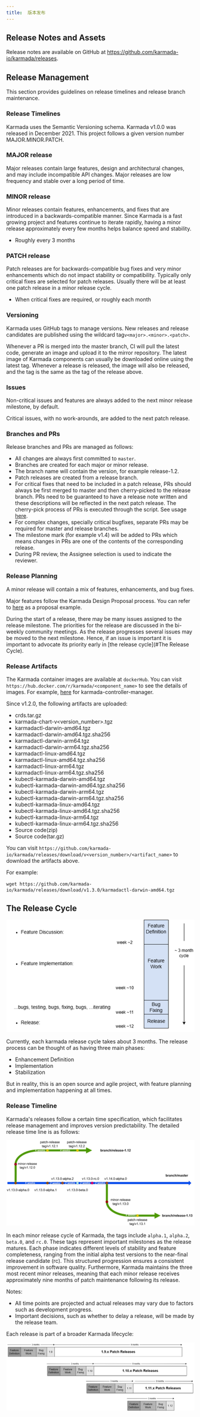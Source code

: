```yaml
---
title:  版本发布
---
```


## Release Notes and Assets

Release notes are available on GitHub at https://github.com/karmada-io/karmada/releases.

## Release Management

This section provides guidelines on release timelines and release branch maintenance.

### Release Timelines

Karmada uses the Semantic Versioning schema. Karmada v1.0.0 was released in December 2021. This project follows a given version number MAJOR.MINOR.PATCH.

### MAJOR release

Major releases contain large features, design and architectural changes, and may include incompatible API changes. Major releases are low frequency and stable over a long period of time.

### MINOR release

Minor releases contain features, enhancements, and fixes that are introduced in a backwards-compatible manner. Since Karmada is a fast growing project and features continue to iterate rapidly, having a minor release approximately every few months helps balance speed and stability.

* Roughly every 3 months

### PATCH release

Patch releases are for backwards-compatible bug fixes and very minor enhancements which do not impact stability or compatibility. Typically only critical fixes are selected for patch releases. Usually there will be at least one patch release in a minor release cycle.

* When critical fixes are required, or roughly each month

### Versioning

Karmada uses GitHub tags to manage versions. New releases and release candidates are published using the wildcard tag`v<major>.<minor>.<patch>`.

Whenever a PR is merged into the master branch, CI will pull the latest code, generate an image and upload it to the mirror repository. The latest image of Karmada components can usually be downloaded online using the latest tag.
Whenever a release is released, the image will also be released, and the tag is the same as the tag of the release above.

### Issues

Non-critical issues and features are always added to the next minor release milestone, by default.

Critical issues, with no work-arounds, are added to the next patch release.

### Branches and PRs

Release branches and PRs are managed as follows:

* All changes are always first committed to `master`.
* Branches are created for each major or minor release.
* The branch name will contain the version, for example release-1.2.
* Patch releases are created from a release branch.
* For critical fixes that need to be included in a patch release, PRs should always be first merged to master and then cherry-picked to the release branch. PRs need to be guaranteed to have a release note written and these descriptions will be reflected in the next patch release.
  The cherry-pick process of PRs is executed through the script. See usage [here](https://karmada.io/docs/contributor/cherry-picks).
* For complex changes, specially critical bugfixes, separate PRs may be required for master and release branches.
* The milestone mark (for example v1.4) will be added to PRs which means changes in PRs are one of the contents of the corresponding release.
* During PR review, the Assignee selection is used to indicate the reviewer.

### Release Planning

A minor release will contain a mix of features, enhancements, and bug fixes.

Major features follow the Karmada Design Proposal process. You can refer to [here](https://github.com/karmada-io/karmada/tree/master/docs/proposals/resource-interpreter-webhook) as a proposal example.

During the start of a release, there may be many issues assigned to the release milestone. The priorities for the release are discussed in the bi-weekly community meetings.
As the release progresses several issues may be moved to the next milestone. Hence, if an issue is important it is important to advocate its priority early in [the release cycle](#The Release Cycle).

### Release Artifacts

The Karmada container images are available at `dockerHub`.
You can visit `https://hub.docker.com/r/karmada/<component_name>` to see the details of images.
For example, [here](https://hub.docker.com/r/karmada/karmada-controller-manager) for karmada-controller-manager.

Since v1.2.0, the following artifacts are uploaded:

* crds.tar.gz
* karmada-chart-v\<version_number\>.tgz
* karmadactl-darwin-amd64.tgz
* karmadactl-darwin-amd64.tgz.sha256
* karmadactl-darwin-arm64.tgz
* karmadactl-darwin-arm64.tgz.sha256
* karmadactl-linux-amd64.tgz
* karmadactl-linux-amd64.tgz.sha256
* karmadactl-linux-arm64.tgz
* karmadactl-linux-arm64.tgz.sha256
* kubectl-karmada-darwin-amd64.tgz
* kubectl-karmada-darwin-amd64.tgz.sha256
* kubectl-karmada-darwin-arm64.tgz
* kubectl-karmada-darwin-arm64.tgz.sha256
* kubectl-karmada-linux-amd64.tgz
* kubectl-karmada-linux-amd64.tgz.sha256
* kubectl-karmada-linux-arm64.tgz
* kubectl-karmada-linux-arm64.tgz.sha256
* Source code(zip)
* Source code(tar.gz)

You can visit `https://github.com/karmada-io/karmada/releases/download/v<version_number>/<artifact_name>` to download the artifacts above.

For example:

```shell
wget https://github.com/karmada-io/karmada/releases/download/v1.3.0/karmadactl-darwin-amd64.tgz
```

## The Release Cycle

![release-cycle](resources/releases/release-cycle.png)

Currently, each karmada release cycle takes about 3 months. The release process can be thought of as having three main phases:

- Enhancement Definition
- Implementation
- Stabilization

But in reality, this is an open source and agile project, with feature planning and implementation happening at all times. 

### Release Timeline

Karmada's releases follow a certain time specification, which facilitates release management and improves version predictability. The detailed release time line is as follows:

![release-time-lines](resources/releases/release-time-lines.png)

In each minor release cycle of Karmada, the tags include `alpha.1`, `alpha.2`, `beta.0`, and `rc.0`. These tags represent important milestones as the release matures. Each phase indicates different levels of stability and feature completeness, ranging from the initial alpha test versions to the near-final release candidate (rc). This structured progression ensures a consistent improvement in software quality. Furthermore, Karmada maintains the three most recent minor releases, meaning that each minor release receives approximately nine months of patch maintenance following its release.

Notes: 

- All time points are projected and actual releases may vary due to factors such as development progress.
- Important decisions, such as whether to delay a release, will be made by the release team.

Each release is part of a broader Karmada lifecycle:

![lifecycle](resources/releases/release-life-cycle.png)